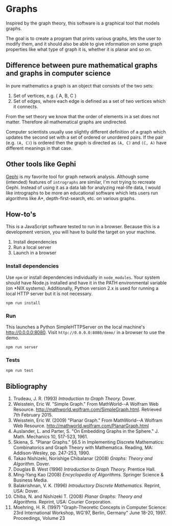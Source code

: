 # Graphs

Inspired by the graph theory, this software is a graphical tool that models
graphs.

The goal is to create a program that prints various graphs, lets the user
to modify them, and it should also be able to give information on some graph
properties like what type of graph it is, whether it is planar and so on.

## Difference between pure mathematical graphs and graphs in computer science

In pure mathematics a graph is an object that consists of the two sets:

1. Set of vertices, e.g. { A, B, C }
2. Set of edges, where each edge is defined as a set of two vertices which it connects.

From the set theory we know that the order of elements in a set does not matter.
Therefore all mathematical graphs are undirected.

Computer scientists usually use slightly different definition of a graph which
updates the second set with a set of ordered or unordered pairs. If the pair
(e.g. `(A, C)`) is ordered then the graph is directed as `(A, C)` and `(C, A)`
have different meanings in that case.

## Other tools like Gephi

[Gephi](https://gephi.github.io) is my favorite tool for graph network analysis. Although some (intended) features of `intrographs` are similar, I'm not trying to recreate Gephi. Instead of using it as a data lab for analyzing real-life data, I would like intrographs to be more an educational software which lets users run algorithms like A*, depth-first-search, etc. on various graphs.

## How-to's

This is a JavaScript software tested to run in a browser. Because this is a development version, you will have to build the target on your machine.

1. Install dependencies
2. Run a local server
3. Launch in a browser

### Install dependencies

Use `npm` or install dependencies individually in `node_modules`. Your system should have Node.js installed and have it in the PATH environmental variable (on *NIX systems). Additionally, Python version 2.x is used for running a local HTTP server but it is not necessary.

    npm run install

### Run

This launches a Python SimpleHTTPServer on the local machine's http://0.0.0.0:8080. Visit `http://0.0.0.0:8080/demo/`
in a browser to use the demo.

    npm run server

### Tests

    npm run test

## Bibliography

1. Trudeau, J. R. (1993) *Introduction to Graph Theory.* Dover.
2. Weisstein, Eric W. "Simple Graph." From MathWorld--A Wolfram Web Resource. http://mathworld.wolfram.com/SimpleGraph.html. Retrieved 7th February 2015.
3. Weisstein, Eric W. (2009) "Planar Graph." From MathWorld--A Wolfram Web Resource. http://mathworld.wolfram.com/PlanarGraph.html
4. Auslander, L. and Parter, S. "On Embedding Graphs in the Sphere." J. Math. Mechanics 10, 517-523, 1961.
5. Skiena, S. "Planar Graphs." §6.5 in Implementing Discrete Mathematics: Combinatorics and Graph Theory with Mathematica. Reading, MA: Addison-Wesley, pp. 247-253, 1990.
6. Takao Nishizeki, Norishige Chibalanar (2008) *Graphs: Theory and Algorithm.* Dover.
7. Douglas B. West (1996) *Introduction to Graph Theory.* Prentice Hall.
8. Ming-Yang Kao (2008) *Encyclopedia of Algorithms.* Springer Science & Business Media.
9. Balakrishnan, V. K. (1996) *Introductory Discrete Mathematics.* Reprint, USA: Dover.
10. Chiba, N. and Nishizeki T. (2008) *Planar Graphs: Theory and Algorithms.* Reprint, USA: Courier Corporation.
11. Moehring, H. R. (1997) "Graph-Theoretic Concepts in Computer Science: 23rd International Workshop, WG'97, Berlin, Germany" June 18-20, 1997. Proceedings, Volume 23

